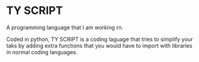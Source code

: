 # TY SCRIPT
A programming language that I am working rn.

Coded in python, TY SCRIPT is a coding laguage that tries to simplify your taks by adding extra functions that you would have to import with libraries in normal coding languages.
